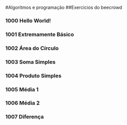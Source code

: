 #Algoritmos e programação
##Exercicios do beecrowd
### 1000 Hello World!
### 1001 Extremamente Básico
### 1002 Área do Círculo
### 1003 Soma Simples
### 1004 Produto Simples
### 1005 Média 1
### 1006 Média 2
### 1007 Diferença
